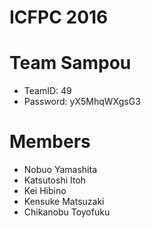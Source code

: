 ICFPC 2016
===============

# Team Sampou

- TeamID: 49
- Password: yX5MhqWXgsG3

# Members

- Nobuo Yamashita
- Katsutoshi Itoh
- Kei Hibino
- Kensuke Matsuzaki
- Chikanobu Toyofuku
